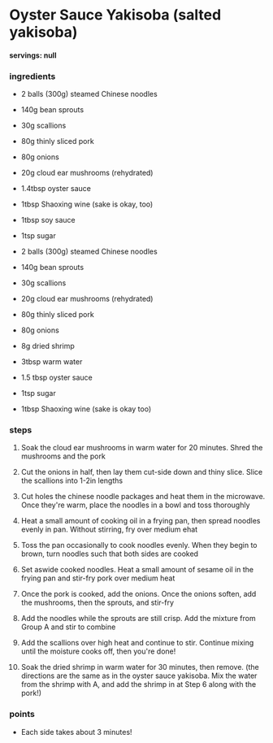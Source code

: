 # Oyster Sauce Yakisoba (salted yakisoba)
#### servings: null
### ingredients
- 2 balls (300g) steamed Chinese noodles
- 140g bean sprouts
- 30g scallions
- 80g thinly sliced pork
- 80g onions
- 20g cloud ear mushrooms (rehydrated)

- 1.4tbsp oyster sauce
- 1tbsp Shaoxing wine (sake is okay, too)
- 1tbsp soy sauce
- 1tsp sugar

- 2 balls (300g) steamed Chinese noodles
- 140g bean sprouts
- 30g scallions
- 20g cloud ear mushrooms (rehydrated)
- 80g thinly sliced pork
- 80g onions
- 8g dried shrimp
- 3tbsp warm water

- 1.5 tbsp oyster sauce
- 1tsp sugar
- 1tbsp Shaoxing wine (sake is okay too)

### steps
1. Soak the cloud ear mushrooms in warm water for 20 minutes. Shred the mushrooms and the pork

2. Cut the onions in half, then lay them cut-side down and thiny slice. Slice the scallions into 1-2in lengths

3. Cut holes the chinese noodle packages and heat them in the microwave. Once they're warm, place the noodles in a bowl and toss thoroughly

4. Heat a small amount of cooking oil in a frying pan, then spread noodles evenly in pan. Without stirring, fry over medium ehat

5. Toss the pan occasionally to cook noodles evenly. When they begin to brown, turn noodles such that both sides are cooked

6. Set aswide cooked noodles. Heat a small amount of sesame oil in the frying pan and stir-fry pork over medium heat

7. Once the pork is cooked, add the onions. Once the onions soften, add the mushrooms, then the sprouts, and stir-fry

8. Add the noodles while the sprouts are still crisp. Add the mixture from Group A and stir to combine

9. Add the scallions over high heat and continue to stir. Continue mixing until the moisture cooks off, then you're done!

10. Soak the dried shrimp in warm water for 30 minutes, then remove. (the directions are the same as in the oyster sauce yakisoba. Mix the water from the shrimp with A, and add the shrimp in at Step 6 along with the pork!)

### points
- Each side takes about 3 minutes!